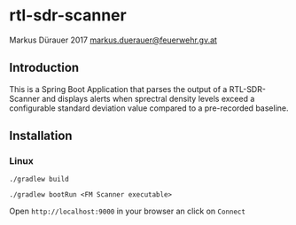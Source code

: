 # rtl-sdr-scanner

Markus Dürauer 2017 <markus.duerauer@feuerwehr.gv.at>

## Introduction

This is a Spring Boot Application that parses the output of a RTL-SDR-Scanner and displays alerts when sprectral density
levels exceed a configurable standard deviation value compared to a pre-recorded baseline.

## Installation

### Linux

`./gradlew build`

`./gradlew bootRun <FM Scanner executable>`

Open `http://localhost:9000` in your browser an click on `Connect`